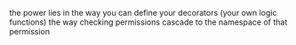 the power lies in 
  the way you can define your decorators (your own logic functions)
  the way checking permissions cascade to the namespace of that permission